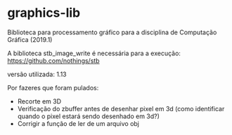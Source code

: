 # graphics-lib

Biblioteca para processamento gráfico para a disciplina de Computação Gráfica (2019.1)

A biblioteca stb_image_write é necessária para a execução:
https://github.com/nothings/stb

versão utilizada: 1.13

Por fazeres que foram pulados:
- Recorte em 3D
- Verificação do zbuffer antes de desenhar pixel em 3d (como identificar quando o pixel estará sendo desenhado em 3d?)
- Corrigir a função de ler de um arquivo obj